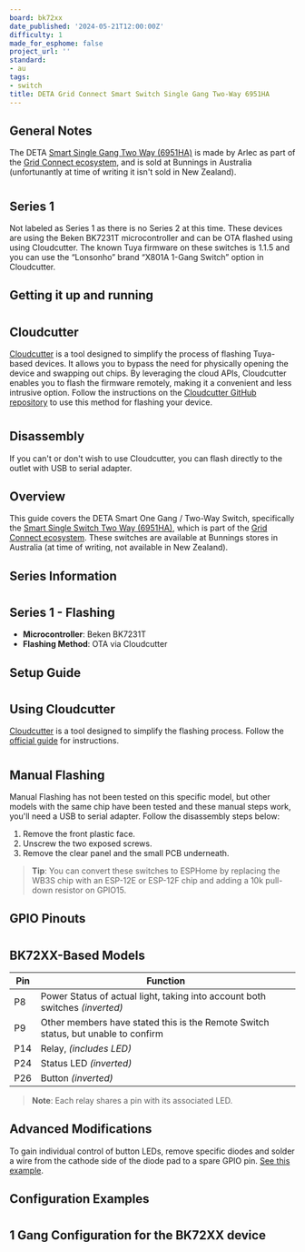 ```yaml
---
board: bk72xx
date_published: '2024-05-21T12:00:00Z'
difficulty: 1
made_for_esphome: false
project_url: ''
standard:
- au
tags:
- switch
title: DETA Grid Connect Smart Switch Single Gang Two-Way 6951HA
---
```


## General Notes

The DETA [Smart Single Gang Two Way (6951HA)](https://www.bunnings.com.au/deta-grid-connect-smart-single-gang-2-way-touch-light-switch_p0346910) is made by Arlec as part of the [Grid Connect ecosystem](https://grid-connect.com.au/), and is sold at Bunnings in Australia (unfortunantly at time of writing it isn't sold in New Zealand).
#

## Series 1

Not labeled as Series 1 as there is no Series 2 at this time.
These devices are using the Beken BK7231T microcontroller and can be OTA flashed using using Cloudcutter.
The known Tuya firmware on these switches is 1.1.5 and you can use the “Lonsonho” brand “X801A 1-Gang Switch” option in Cloudcutter.

## Getting it up and running

#

## Cloudcutter

[Cloudcutter](https://github.com/tuya-cloudcutter/tuya-cloudcutter) is a tool designed to simplify the process of flashing Tuya-based devices. It allows you to bypass the need for physically opening the device and swapping out chips. By leveraging the cloud APIs, Cloudcutter enables you to flash the firmware remotely, making it a convenient and less intrusive option. Follow the instructions on the [Cloudcutter GitHub repository](https://github.com/tuya-cloudcutter/tuya-cloudcutter) to use this method for flashing your device.
#

## Disassembly

If you can't or don't wish to use Cloudcutter, you can flash directly to the outlet with USB to serial adapter.

## Overview

This guide covers the DETA Smart One Gang / Two-Way Switch, specifically the [Smart Single Switch Two Way (6951HA)]([https://www.bunnings.com.au/deta-smart-single-gang-light-switch-touch-activated-with-grid-connect_p0098811]), which is part of the [Grid Connect ecosystem](https://grid-connect.com.au/). These switches are available at Bunnings stores in Australia (at time of writing, not available in New Zealand).

## Series Information

#

## Series 1 - Flashing

- **Microcontroller**: Beken BK7231T
- **Flashing Method**: OTA via Cloudcutter

## Setup Guide

#

## Using Cloudcutter

[Cloudcutter](https://github.com/tuya-cloudcutter/tuya-cloudcutter) is a tool designed to simplify the flashing process. Follow the [official guide](https://github.com/tuya-cloudcutter/tuya-cloudcutter) for instructions.
#

## Manual Flashing

Manual Flashing has not been tested on this specific model, but other models with the same chip have been tested and these manual steps work, you'll need a USB to serial adapter. Follow the disassembly steps below:
1. Remove the front plastic face.
2. Unscrew the two exposed screws.
3. Remove the clear panel and the small PCB underneath.
> **Tip**: You can convert these switches to ESPHome by replacing the WB3S chip with an ESP-12E or ESP-12F chip and adding a 10k pull-down resistor on GPIO15.

## GPIO Pinouts

#

## BK72XX-Based Models

| Pin    | Function                                                                          |
| ------ | --------------------------------------------------------------------------------- |
| P8     | Power Status of actual light, taking into account both switches  _(inverted)_     |
| P9     | Other members have stated this is the Remote Switch status, but unable to confirm |
| P14    | Relay,  _(includes LED)_                                                     |
| P24    | Status LED  _(inverted)_                                                           |
| P26    | Button  _(inverted)_
> **Note**: Each relay shares a pin with its associated LED.

## Advanced Modifications

To gain individual control of button LEDs, remove specific diodes and solder a wire from the cathode side of the diode pad to a spare GPIO pin. [See this example](https://community-assets.home-assistant.io/optimized/4X/f/9/b/f9b1f8ea23ccc1049ea4eda1765e3f19fb173925_2_666x500.jpeg).

## Configuration Examples

#

## 1 Gang Configuration for the BK72XX device

#